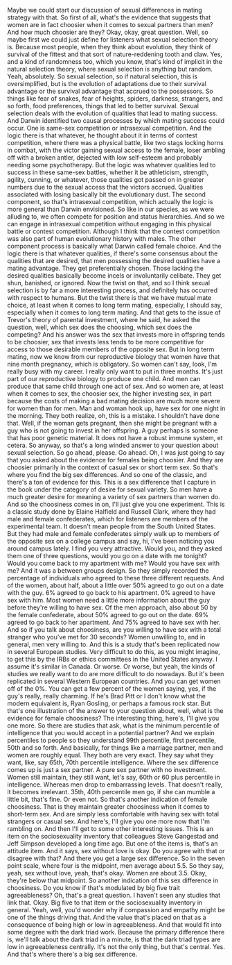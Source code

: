  Maybe we could start our discussion of sexual differences in mating strategy with that. So first of all, what's the evidence that suggests that women are in fact choosier when it comes to sexual partners than men? And how much choosier are they? Okay, okay, great question. Well, so maybe first we could just define for listeners what sexual selection theory is. Because most people, when they think about evolution, they think of survival of the fittest and that sort of nature-reddening tooth and claw. Yes, and a kind of randomness too, which you know, that's kind of implicit in the natural selection theory, where sexual selection is anything but random. Yeah, absolutely. So sexual selection, so if natural selection, this is oversimplified, but is the evolution of adaptations due to their survival advantage or the survival advantage that accrued to the possessors. So things like fear of snakes, fear of heights, spiders, darkness, strangers, and so forth, food preferences, things that led to better survival. Sexual selection deals with the evolution of qualities that lead to mating success. And Darwin identified two causal processes by which mating success could occur. One is same-sex competition or intrasexual competition. And the logic there is that whatever, he thought about it in terms of contest competition, where there was a physical battle, like two stags locking horns in combat, with the victor gaining sexual access to the female, loser ambling off with a broken antler, dejected with low self-esteem and probably needing some psychotherapy. But the logic was whatever qualities led to success in these same-sex battles, whether it be athleticism, strength, agility, cunning, or whatever, those qualities got passed on in greater numbers due to the sexual access that the victors accrued. Qualities associated with losing basically bit the evolutionary dust. The second component, so that's intrasexual competition, which actually the logic is more general than Darwin envisioned. So like in our species, as we were alluding to, we often compete for position and status hierarchies. And so we can engage in intrasexual competition without engaging in this physical battle or contest competition. Although I think that the contest competition was also part of human evolutionary history with males. The other component process is basically what Darwin called female choice. And the logic there is that whatever qualities, if there's some consensus about the qualities that are desired, that men possessing the desired qualities have a mating advantage. They get preferentially chosen. Those lacking the desired qualities basically become incels or involuntarily celibate. They get shun, banished, or ignored. Now the twist on that, and so I think sexual selection is by far a more interesting process, and definitely has occurred with respect to humans. But the twist there is that we have mutual mate choice, at least when it comes to long term mating, especially, I should say, especially when it comes to long term mating. And that gets to the issue of Trevor's theory of parental investment, where he said, he asked the question, well, which sex does the choosing, which sex does the competing? And his answer was the sex that invests more in offspring tends to be choosier, sex that invests less tends to be more competitive for access to those desirable members of the opposite sex. But in long term mating, now we know from our reproductive biology that women have that nine month pregnancy, which is obligatory. So women can't say, look, I'm really busy with my career. I really only want to put in three months. It's just part of our reproductive biology to produce one child. And men can produce that same child through one act of sex. And so women are, at least when it comes to sex, the choosier sex, the higher investing sex, in part because the costs of making a bad mating decision are much more severe for women than for men. Man and woman hook up, have sex for one night in the morning. They both realize, oh, this is a mistake. I shouldn't have done that. Well, if the woman gets pregnant, then she might be pregnant with a guy who is not going to invest in her offspring. A guy perhaps is someone that has poor genetic material. It does not have a robust immune system, et cetera. So anyway, so that's a long winded answer to your question about sexual selection. So go ahead, please. Go ahead. Oh, I was just going to say that you asked about the evidence for females being choosier. And they are choosier primarily in the context of casual sex or short term sex. So that's where you find the big sex differences. And so one of the classic, and there's a ton of evidence for this. This is a sex difference that I capture in the book under the category of desire for sexual variety. So men have a much greater desire for meaning a variety of sex partners than women do. And so the choosiness comes in on, I'll just give you one experiment. This is a classic study done by Elaine Halfield and Russell Clark, where they had male and female confederates, which for listeners are members of the experimental team. It doesn't mean people from the South United States. But they had male and female confederates simply walk up to members of the opposite sex on a college campus and say, hi, I've been noticing you around campus lately. I find you very attractive. Would you, and they asked them one of three questions, would you go on a date with me tonight? Would you come back to my apartment with me? Would you have sex with me? And it was a between groups design. So they simply recorded the percentage of individuals who agreed to these three different requests. And of the women, about half, about a little over 50% agreed to go out on a date with the guy. 6% agreed to go back to his apartment. 0% agreed to have sex with him. Most women need a little more information about the guy before they're willing to have sex. Of the men approach, also about 50 by the female confederate, about 50% agreed to go out on the date. 69% agreed to go back to her apartment. And 75% agreed to have sex with her. And so if you talk about choosiness, are you willing to have sex with a total stranger who you've met for 30 seconds? Women unwilling to, and in general, men very willing to. And this is a study that's been replicated now in several European studies. Very difficult to do this, as you might imagine, to get this by the IRBs or ethics committees in the United States anyway. I assume it's similar in Canada. Or worse. Or worse, but yeah, the kinds of studies we really want to do are more difficult to do nowadays. But it's been replicated in several Western European countries. And you can get women off of the 0%. You can get a few percent of the women saying, yes, if the guy's really, really charming. If he's Brad Pitt or I don't know what the modern equivalent is, Ryan Gosling, or perhaps a famous rock star. But that's one illustration of the answer to your question about, well, what is the evidence for female choosiness? The interesting thing, here's, I'll give you one more. So there are studies that ask, what is the minimum percentile of intelligence that you would accept in a potential partner? And we explain percentiles to people so they understand 99th percentile, first percentile, 50th and so forth. And basically, for things like a marriage partner, men and women are roughly equal. They both are very exact. They say what they want, like, say 65th, 70th percentile intelligence. Where the sex difference comes up is just a sex partner. A pure sex partner with no investment. Women still maintain, they still want, let's say, 60th or 60 plus percentile in intelligence. Whereas men drop to embarrassing levels. That doesn't really, it becomes irrelevant. 35th, 40th percentile men go, if she can mumble a little bit, that's fine. Or even not. So that's another indication of female choosiness. That is they maintain greater choosiness when it comes to short-term sex. And are simply less comfortable with having sex with total strangers or casual sex. And here's, I'll give you one more now that I'm rambling on. And then I'll get to some other interesting issues. This is an item on the sociosexuality inventory that colleagues Steve Gangestad and Jeff Simpson developed a long time ago. But one of the items is, that's an attitude item. And it says, sex without love is okay. Do you agree with that or disagree with that? And there you get a large sex difference. So in the seven point scale, where four is the midpoint, men average about 5.5. So they say, yeah, sex without love, yeah, that's okay. Women are about 3.5. Okay, they're below that midpoint. So another indication of this sex difference in choosiness. Do you know if that's modulated by big five trait agreeableness? Oh, that's a great question. I haven't seen any studies that link that. Okay. Big five to that item or the sociosexuality inventory in general. Yeah, well, you'd wonder why if compassion and empathy might be one of the things driving that. And the value that's placed on that as a consequence of being high or low in agreeableness. And that would fit into some degree with the dark triad work. Because the primary difference there is, we'll talk about the dark triad in a minute, is that the dark triad types are low in agreeableness centrally. It's not the only thing, but that's central. Yes. And that's where there's a big sex difference.